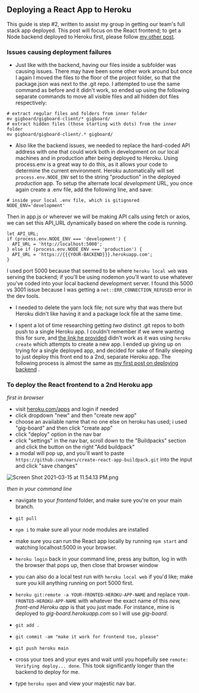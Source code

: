 ## Deploying a React App to Heroku

This guide is step #2, written to assist my group in getting our team's full stack app deployed. This post will focus on the React frontend; to get a Node backend deployed to Heroku first, please follow [my other post](https://benhammond.tech/deploying-our-team-project-backend-to-heroku). 

### Issues causing deployment failures
- Just like with the backend, having our files inside a subfolder was causing issues. There may have been some other work around but once I again I moved the files to the floor of the project folder, so that the package.json was next to the .git repo. I attempted to use the same command as before and it didn't work, so ended up using the following separate commands to move all visible files and all hidden dot files respectively: 
```
# extract regular files and folders from inner folder
mv gigboard/gigboard-client/* gigboard/
# extract hidden files (those starting with dots) from the inner folder
mv gigboard/gigboard-client/.* gigboard/
```
- Also like the backend issues, we needed to replace the hard-coded API address with one that could work both in development on our local machines and in production after being deployed to Heroku. Using process.env is a great way to do this, as it allows your code to determine the current environment. Heroku automatically will set ```process.env.NODE_ENV``` set to the string "production" in the deployed *production* app. To setup the alternate local *development* URL, you once again create a .env file, add the following line, and save: 
```
# inside your local .env file, which is gitignored
NODE_ENV='development'
```
Then in app.js or wherever we will be making API calls using fetch or axios, we can set this API_URL dynamically based on where the code is running. 
```
let API_URL;
if (process.env.NODE_ENV === 'development') {
  API_URL = 'http://localhost:5000';
} else if (process.env.NODE_ENV === 'production') {
  API_URL = 'https://{{{YOUR-BACKEND}}}.herokuapp.com';
}
```
I used port 5000 because that seemed to be where ```heroku local web``` was serving the backend; if you'll be using nodemon you'll want to use whatever you've coded into your local backend development server. I found this 5000 vs 3001 issue because I was getting a ```net::ERR_CONNECTION_REFUSED``` error in the dev tools. 

- I needed to delete the yarn lock file; not sure why that was there but Heroku didn't like having it and a package lock file at the same time. 

- I spent a lot of time researching getting *two* distinct .git repos to both push to a single Heroku app. I couldn't remember if we were wanting this for sure, and [the link he provided](https://hackmd.io/0pMhDK66T6W2dkDv4UfH2g?view) didn't work as it was using ```heroku create``` which attempts to create a new app. I ended up giving up on trying for a single deployed app, and decided for sake of finally sleeping to just deploy this front end to a 2nd, separate Heroku app. The following process is almost the same as  [my first post on deploying backend](https://benhammond.tech/deploying-our-team-project-backend-to-heroku) .  

### To deploy the React frontend to a 2nd Heroku app

_first in browser_

- visit [heroku.com/apps](https://dashboard.heroku.com/apps) and login if needed
- click dropdown "new" and then "create new app"
- choose an available name that no one else on heroku has used; i used "gig-board" and then click "create app"
- click "deploy" option in the nav bar
- click "settings" in the nav bar, scroll down to the "Buildpacks" section and click the button on the right "Add buildpack"
- a modal will pop up, and you'll want to paste ```https://github.com/mars/create-react-app-buildpack.git``` into the input and click "save changes"

![Screen Shot 2021-03-15 at 11.54.13 PM.png](https://cdn.hashnode.com/res/hashnode/image/upload/v1615874276634/GZ7FFzHSu.png)


_then in your command line_

- navigate to your *frontend* folder, and make sure you're on your main branch.
- ```git pull```
- ```npm i``` to make sure all your node modules are installed
- make sure you can run the React app locally by running ```npm start``` and watching localhost:5000 in your browser. 
- ```heroku login``` back in your command line, press any button, log in with the browser that pops up, then close that browser window
- you can also do a local test run with ```heroku local web``` if you'd like; make sure you kill anything running on port 5000 first. 

- ```heroku git:remote -a YOUR-FRONTED-HEROKU-APP-NAME``` and replace ```YOUR-FRONTED-HEROKU-APP-NAME``` with whatever the exact name of this *new, front-end Heroku app* is that you just made. For instance, mine is deployed to *gig-board.herokuapp.com* so I will use *gig-board*.
- ```git add .```
- ```git commit -am "make it work for frontend too, please"```
- ```git push heroku main```
- cross your toes and your eyes and wait until you hopefully see ```remote: Verifying deploy... done```. This took significantly longer than the backend to deploy for me.
- type ```heroku open``` and view your majestic nav bar.










